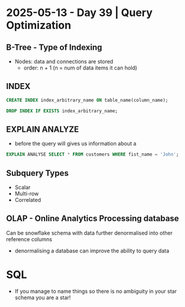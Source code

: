 # 2025-05-13 - Day 39 | Query Optimization
## B-Tree - Type of Indexing
- Nodes: data and connections are stored
    - order: n + 1 (n = num of data items it can hold)

## INDEX
```sql
CREATE INDEX index_arbitrary_name ON table_name(column_name);
```
```sql
DROP INDEX IF EXISTS index_arbitrary_name;
```

## EXPLAIN ANALYZE
- before the query will gives us information about a
```sql
EXPLAIN ANALYSE SELECT * FROM customers WHERE fist_name = 'John';
```

## Subquery Types
- Scalar
- Multi-row
- Correlated

## OLAP - Online Analytics Processing database
Can be snowflake schema with data further denormalised into other reference columns
- denormalising a database can improve the ability to query data


# SQL
- If you manage to name things so there is no ambiguity in your star schema you are a star!

